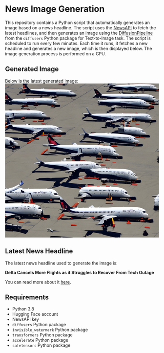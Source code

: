 # News Image Generation
This repository contains a Python script that automatically generates an image based on a news headline. The script uses the [NewsAPI](https://newsapi.org/) to fetch the latest headlines, and then generates an image using the [DiffusionPipeline](https://github.com/huggingface/diffusers) from the `diffusers` Python package for Text-to-Image task.
The script is scheduled to run every few minutes. Each time it runs, it fetches a new headline and generates a new image, which is then displayed below. The image generation process is performed on a GPU.

## Generated Image
Below is the latest generated image:
![Generated Image](image.png)

## Latest News Headline
The latest news headline used to generate the image is:

**Delta Cancels More Flights as it Struggles to Recover From Tech Outage**

You can read more about it [here](https://news.google.com/rss/articles/CBMiWGh0dHBzOi8vd3d3Lm55dGltZXMuY29tLzIwMjQvMDcvMjIvYnVzaW5lc3MvZGVsdGEtZ2xvYmFsLXRlY2gtb3V0YWdlLXBldGUtYnV0dGlnaWVnLmh0bWzSAQA?oc=5).

## Requirements
- Python 3.8
- Hugging Face account
- NewsAPI key
- `diffusers` Python package
- `invisible_watermark` Python package
- `transformers` Python package
- `accelerate` Python package
- `safetensors` Python package
